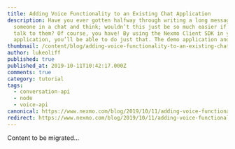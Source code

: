 ```yaml
---
title: Adding Voice Functionality to an Existing Chat Application
description: Have you ever gotten halfway through writing a long message to
  someone in a chat and think; wouldn’t this just be so much easier if I could
  talk to them? Of course, you have! By using the Nexmo Client SDK in your chat
  application, you’ll be able to do just that. The demo application and […]
thumbnail: /content/blog/adding-voice-functionality-to-an-existing-chat-application-dr/Elevate_Enable-Audio-1.png
author: lukeoliff
published: true
published_at: 2019-10-11T10:42:17.000Z
comments: true
category: tutorial
tags:
  - conversation-api
  - node
  - voice-api
canonical: https://www.nexmo.com/blog/2019/10/11/adding-voice-functionality-to-an-existing-chat-application-dr
redirect: https://www.nexmo.com/blog/2019/10/11/adding-voice-functionality-to-an-existing-chat-application-dr
---
```


Content to be migrated...
